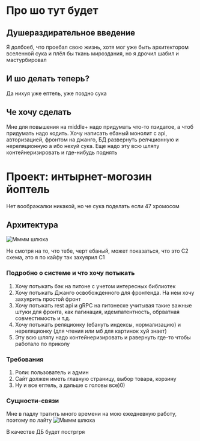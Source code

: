 # Про шо тут будет

## Душераздирательное введение
Я долбоеб, что проебал свою жизнь, хотя мог уже быть архитектором вселенной сука и плёл бы ткань мироздания, но я дрочил шабил и мастурбировал

## И шо делать теперь?
Да нихуя уже ептель, уже поздно сука

## Че хочу сделать
Мне для повышения на middle+ надо придумать что-то пзидатое, а чтоб придумать надо кодить. Хочу написать ебаный монолит с api, авторизацией, фронтом на джанго, БД развернуть релчционную и нереляционную а ибо нехуй сука. Еще надо эту всю шляпу контейнеризировать и где-нибудь поднять

# Проект: интырнет-могозин йоптель
Нет воображалки никакой, но че сука поделать если 47 хромосом

## Архитектура
![Мммм шлюха](../pythonist/context.png)

Не смотря на то, что тебе, черт ебаный, может показаться, что это С2 схема, это я по кайфу так захуярил С1

### Подробно о системе и что хочу потыкать
1. Хочу потыкать бэк на питоне с учетом интересных библиотек
2. Хочу потыкать Джанго освобожденного для фронтенда. На нем хочу захуярить простой фронт
3. Хочу потыкать rest api и gRPC на питонеске учитывая такие важные штуки для фронта, как пагинация, идемпатентность, обрватная совместимость и т.д.
4. Хочу потыкать реляционку (ебануть индексы, нормализацию) и нереляционку (для чтения или мб для картинок хуй знает)
5. Эту всю шляпу надо контейнеризировать и равернуть где-то чтобы работало по приколу

### Требования
1. Роли: пользователь и админ
2. Сайт должен иметь главную страницу, выбор товара, корзину
3. Ну и все ептель, а дальше с головы все)0)

### Сущности-связи
Мне в падлу тратить много времени на мою ежедневную работу, поэтому по лайту
![Мммм шлюха](../pythonist/db.png)

В качестве ДБ будет постргря 